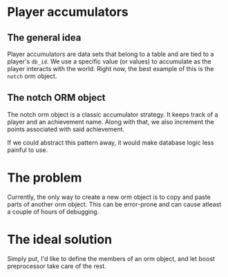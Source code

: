 # Player accumulators

## The general idea
Player accumulators are data sets that belong to a table and are tied to a player's `db_id`.
We use a specific value (or values) to accumulate as the player interacts with the world.
Right now, the best example of this is the `notch` orm object.

## The notch ORM object
The notch orm object is a classic accumulator strategy. It keeps track of a player and
an achievement name. Along with that, we also increment the points associated with said
achievement. 

If we could abstract this pattern away, it would make database logic less painful to use.


# The problem
Currently, the only way to create a new orm object is to copy and paste parts of another
orm object. This can be error-prone and can cause atleast a couple of hours of debugging.

# The ideal solution
Simply put, I'd like to define the members of an orm object, and let boost preprocessor
take care of the rest.
